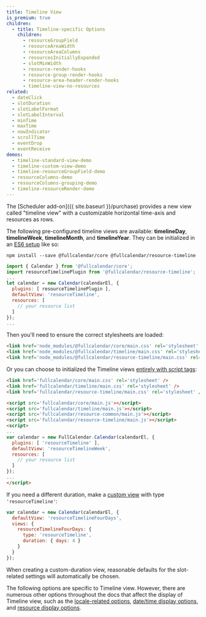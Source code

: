 ```yaml
---
title: Timeline View
is_premium: true
children:
  - title: Timeline-specific Options
    children:
      - resourceGroupField
      - resourceAreaWidth
      - resourceAreaColumns
      - resourcesInitiallyExpanded
      - slotMinWidth
      - resource-render-hooks
      - resource-group-render-hooks
      - resource-area-header-render-hooks
      - timeline-view-no-resources
related:
  - dateClick
  - slotDuration
  - slotLabelFormat
  - slotLabelInterval
  - minTime
  - maxTime
  - nowIndicator
  - scrollTime
  - eventDrop
  - eventReceive
demos:
  - timeline-standard-view-demo
  - timeline-custom-view-demo
  - timeline-resourceGroupField-demo
  - resourceColumns-demo
  - resourceColumns-grouping-demo
  - timeline-resourceRender-demo
---
```


The [Scheduler add-on]({{ site.baseurl }}/purchase) provides a new view called "timeline view" with a customizable horizontal time-axis and resources as rows.

The following pre-configured timeline views are available: **timelineDay**, **timelineWeek**, **timelineMonth**, and **timelineYear**. They can be initialized in an [ES6 setup](initialize-es6) like so:

```
npm install --save @fullcalendar/core @fullcalendar/resource-timeline
```

```js
import { Calendar } from '@fullcalendar/core';
import resourceTimelinePlugin from '@fullcalendar/resource-timeline';
...
let calendar = new Calendar(calendarEl, {
  plugins: [ resourceTimelinePlugin ],
  defaultView: 'resourceTimeline',
  resources: [
    // your resource list
  ]
});
...
```

Then you'll need to ensure the correct stylesheets are loaded:

```html
<link href='node_modules/@fullcalendar/core/main.css' rel='stylesheet' />
<link href='node_modules/@fullcalendar/timeline/main.css' rel='stylesheet' />
<link href='node_modules/@fullcalendar/resource-timeline/main.css' rel='stylesheet' />
```

Or you can choose to initialized the Timeline views [entirely with script tags](initialize-globals):

```html
<link href='fullcalendar/core/main.css' rel='stylesheet' />
<link href='fullcalendar/timeline/main.css' rel='stylesheet' />
<link href='fullcalendar/resource-timeline/main.css' rel='stylesheet' />

<script src='fullcalendar/core/main.js'></script>
<script src='fullcalendar/timeline/main.js'></script>
<script src='fullcalendar/resource-common/main.js'></script>
<script src='fullcalendar/resource-timeline/main.js'></script>
<script>
...
var calendar = new FullCalendar.Calendar(calendarEl, {
  plugins: [ 'resourceTimeline' ],
  defaultView: 'resourceTimelineWeek',
  resources: [
    // your resource list
  ]
});
...
</script>
```

If you need a different duration, make a [custom view](custom-view-with-settings) with type `'resourceTimeline'`:

```js
var calendar = new Calendar(calendarEl, {
  defaultView: 'resourceTimelineFourDays',
  views: {
    resourceTimelineFourDays: {
      type: 'resourceTimeline',
      duration: { days: 4 }
    }
  }
});
```

When creating a custom-duration view, reasonable defaults for the slot-related settings will automatically be chosen.

The following options are specific to Timeline view. However, there are numerous other options throughout the docs that affect the display of Timeline view, such as the [locale-related options](localization), [date/time display options](date-display), and [resource display options](resource-display).
